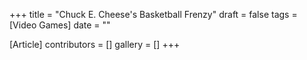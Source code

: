 +++
title = "Chuck E. Cheese's Basketball Frenzy"
draft = false
tags = [Video Games]
date = ""

[Article]
contributors = []
gallery = []
+++